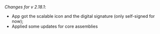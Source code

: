 _Changes for v 2.18.1_:
- App got the scalable icon and the digital signature (only self-signed for now);
- Applied some updates for core assemblies
